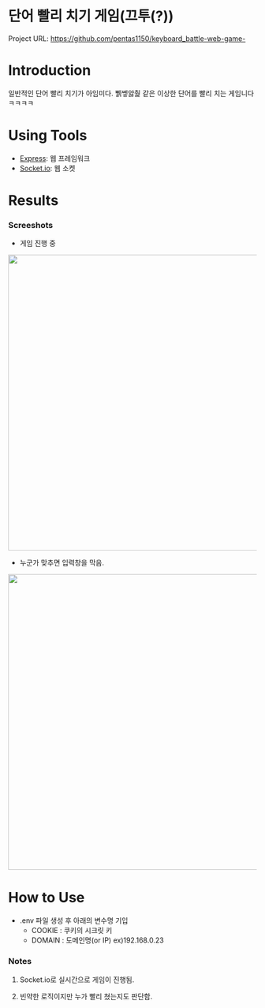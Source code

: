 # 단어 빨리 치기 게임(끄투(?))
Project URL: https://github.com/pentas1150/keyboard_battle-web-game-

# Introduction
일반적인 단어 빨리 치기가 아임미다.
쀍쏗얋춽 같은 이상한 단어를 빨리 치는 게임니다 ㅋㅋㅋㅋ

# Using Tools
- [Express](https://expressjs.com/): 웹 프레임워크
- [Socket.io](https://socket.io/): 웹 소켓

# Results
### Screeshots
- 게임 진행 중
<img src="https://postfiles.pstatic.net/MjAyMDA5MDJfMjQg/MDAxNTk5MDI2Mzc2Mjk1.2H3Do7pPxBD9yECJQxXs-Guy3jLbP-jz685F0EnCF78g.e5POwQr9cP9ZNT3rUD3Lf1JufE-7mZQreMCtCwvBWZwg.PNG.ffanys_/스크린샷_2020-09-02_오후_2.58.29.png?type=w966" width="600px">

- 누군가 맞추면 입력창을 막음.
<img src="https://postfiles.pstatic.net/MjAyMDA5MDJfMjYy/MDAxNTk5MDI2NDk4MzUw.fGpAFOhdEBZtBN0IfyYLBVDdcBqm81fjxYRA42HjJp8g._lMgEBbZfj8c7H64MvOdg6TjpnS0_TGr-_HbbSyvjuYg.PNG.ffanys_/SE-0cbec019-e713-4b83-a939-abc3c8bea4e1.png?type=w966" width="600px">

# How to Use
- .env 파일 생성 후 아래의 변수명 기입
  - COOKIE : 쿠키의 시크릿 키
  - DOMAIN : 도메인명(or IP) ex)192.168.0.23

### Notes
1. Socket.io로 실시간으로 게임이 진행됨.

2. 빈약한 로직이지만 누가 빨리 쳤는지도 판단함.
